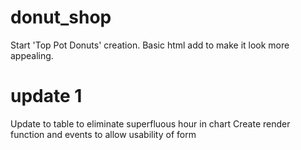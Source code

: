 # donut_shop
Start 'Top Pot Donuts' creation. Basic html add to make it look more appealing.

# update 1
Update to table to eliminate superfluous hour in chart
Create render function and events to allow usability of form
